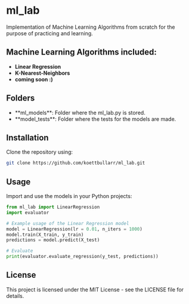 # ml_lab

Implementation of Machine Learning Algorithms from scratch for the purpose of practicing and learning.

## Machine Learning Algorithms included:

- **Linear Regression**
- **K-Nearest-Neighbors**
- **coming soon :)**

## Folders

- **ml_models\**: Folder where the ml_lab.py is stored.
- **model_tests\**: Folder where the tests for the models are made.

## Installation

Clone the repository using:

```bash
git clone https://github.com/koettbullarr/ml_lab.git
```

## Usage

Import and use the models in your Python projects:

```python
from ml_lab import LinearRegression
import evaluator

# Example usage of the Linear Regression model
model = LinearRegression(lr = 0.01, n_iters = 1000)
model.train(X_train, y_train)
predictions = model.predict(X_test)

# Evaluate 
print(evaluator.evaluate_regression(y_test, predictions))

```


## License

This project is licensed under the MIT License - see the LICENSE file for details.
